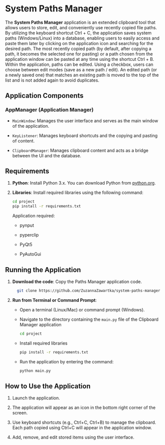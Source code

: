 # System Paths Manager

The **System Paths Manager** application is an extended clipboard tool that allows users to store, edit, and conveniently use recently copied file paths. By utilizing the keyboard shortcut Ctrl + C, the application saves system paths (Windows/Linux) into a database, enabling users to easily access and paste them later by clicking on the application icon and searching for the desired path. The most recently copied path (by default, after copying a path, it becomes the selected one for pasting) or a path chosen from the application window can be pasted at any time using the shortcut Ctrl + B. Within the application, paths can be edited. Using a checkbox, users can choose between edit modes (save as a new path / edit). An edited path (or a newly saved one) that matches an existing path is moved to the top of the list and is not added again to avoid duplicates.

## Application Components

### AppManager (Application Manager)

- `MainWindow`: Manages the user interface and serves as the main window of the application.

- `KeyListener`: Manages keyboard shortcuts and the copying and pasting of content.

- `ClipboardManager`: Manages clipboard content and acts as a bridge between the UI and the database.

## Requirements

1. **Python**: Install Python 3.x. You can download Python from [python.org](https://www.python.org/downloads/).

2. **Libraries**: Install required libraries using the following command:

   ```bash
   cd project
   pip install -r requirements.txt
   ```
   
	Application required:
	- pynput
	- pyperclip
	- PyQt5

	- PyAutoGui
## Running the Application

1. **Download the code**: Copy the Paths Manager application code.
   ```bash
     git clone https://github.com/ZuzannaZawartka/system-paths-manager.git
     ```
2. **Run from Terminal or Command Prompt**:

   - Open a terminal (Linux/Mac) or command prompt (Windows).

   - Navigate to the directory containing the `main.py` file of the Clipboard Manager application
     ```bash
     cd project
     ```

   - Install required libraries 
		```bash
	   pip install -r requirements.txt
     ```
   - Run the application by entering the command:

     ```bash
     python main.py
     ```

## How to Use the Application

1. Launch the application.

2. The application will appear as an icon in the bottom right corner of the screen.

3. Use keyboard shortcuts (e.g., Ctrl+C, Ctrl+B) to manage the clipboard. Each path copied using Ctrl+C will appear in the application window.

4. Add, remove, and edit stored items using the user interface.
